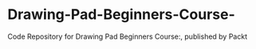 # Drawing-Pad-Beginners-Course-
Code Repository for Drawing Pad Beginners Course:, published by Packt
